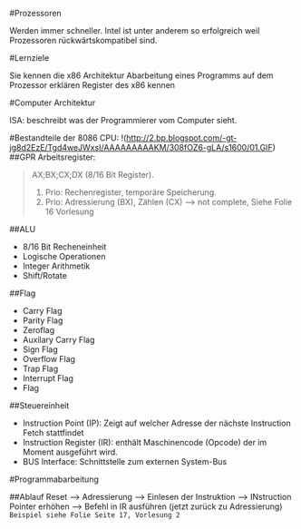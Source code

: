 #Prozessoren

Werden immer schneller. 
Intel ist unter anderem so erfolgreich weil Prozessoren rückwärtskompatibel sind. 


#Lernziele

Sie kennen die x86 Architektur
Abarbeitung eines Programms auf dem Prozessor erklären
Register des x86 kennen

#Computer Architektur

ISA: beschreibt was der Programmierer vom Computer sieht. 

#Bestandteile der 8086 CPU: 
!(http://2.bp.blogspot.com/-gt-jg8d2EzE/Tgd4weJWxsI/AAAAAAAAAKM/308fOZ6-gLA/s1600/01.GIF)
##GPR
Arbeitsregister: 
> AX;BX;CX;DX (8/16 Bit Register). 
> 1. Prio: Rechenregister, temporäre Speicherung. 
> 2. Prio: Adressierung (BX), Zählen (CX)
> --> not complete, Siehe Folie 16 Vorlesung

##ALU
- 8/16 Bit Recheneinheit
- Logische Operationen
- Integer Arithmetik
- Shift/Rotate

##Flag
- Carry Flag
- Parity Flag
- Zeroflag
- Auxilary Carry Flag
- Sign Flag
- Overflow Flag
- Trap Flag
- Interrupt Flag
- Flag

##Steuereinheit
- Instruction Point (IP): Zeigt auf welcher Adresse der nächste Instruction Fetch stattfindet
- Instruction Register (IR): enthält Maschinencode (Opcode) der im Moment ausgeführt wird. 
- BUS Interface: Schnittstelle zum externen System-Bus

#Programmabarbeitung

##Ablauf
Reset --> Adressierung --> Einlesen der Instruktion --> INstruction Pointer erhöhen --> Befehl in IR ausführen (jetzt zurück zu Adressierung)
`Beispiel siehe Folie Seite 17, Vorlesung 2`









